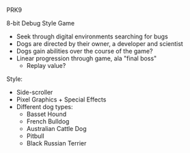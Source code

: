 PRK9

8-bit Debug Style Game
  * Seek through digital environments searching for bugs
  * Dogs are directed by their owner, a developer and scientist
  * Dogs gain abilities over the course of the game?
  * Linear progression through game, ala "final boss"
    * Replay value?

Style:
  * Side-scroller
  * Pixel Graphics + Special Effects
  * Different dog types:
    * Basset Hound
    * French Bulldog
    * Australian Cattle Dog
    * Pitbull
    * Black Russian Terrier
